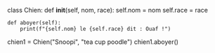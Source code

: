 class Chien:
    def __init__(self, nom, race):
        self.nom = nom
        self.race = race

    def aboyer(self):
        print(f"{self.nom} le {self.race} dit : Ouaf !")

chien1 = Chien("Snoopi", "tea cup poodle")
chien1.aboyer()


